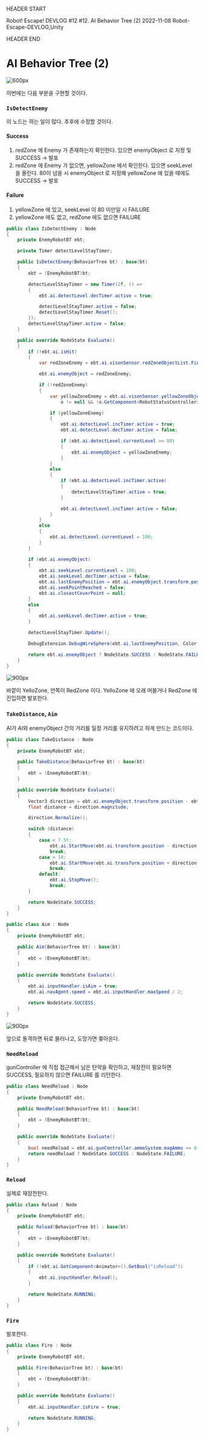 HEADER START

Robot! Escape! DEVLOG #12
#12. AI Behavior Tree (2)
2022-11-08
Robot-Escape-DEVLOG,Unity

HEADER END

# AI Behavior Tree (2)

![600px](https://velog.velcdn.com/images/lutca1320/post/a81dac09-2b44-44d9-a040-a951a0fb03cf/image.png)

이번에는 다음 부분을 구현할 것이다.

### `IsDetectEnemy`

이 노드는 하는 일이 많다. 추후에 수정할 것이다.

#### Success

1. redZone 에 Enemy 가 존재하는지 확인한다. 있으면 enemyObject 로 지정 및 SUCCESS -> 발포
2. redZone 에 Enemy 가 없으면, yellowZone 에서 확인한다. 있으면 seekLevel 을 올린다. 80이 넘을 시 enemyObject 로 지정해 yellowZone 에 있을 때에도 SUCCESS -> 발포

#### Failure

1. yellowZone 에 있고, seekLevel 이 80 미만일 시 FAILURE
2. yellowZone 에도 없고, redZone 에도 없으면 FAILURE

```csharp
public class IsDetectEnemy : Node
{
    private EnemyRobotBT ebt;

    private Timer detectLevelStayTimer;

    public IsDetectEnemy(BehaviorTree bt) : base(bt)
    {
        ebt = (EnemyRobotBT)bt;

        detectLevelStayTimer = new Timer(2f, () =>
        {
            ebt.ai.detectLevel.decTimer.active = true;

            detectLevelStayTimer.active = false;
            detectLevelStayTimer.Reset();
        });
        detectLevelStayTimer.active = false;
    }

    public override NodeState Evaluate()
    {
        if (!ebt.ai.isHit)
        {
            var redZoneEnemy = ebt.ai.visonSensor.redZoneObjectList.Find(o => o != null && !o.GetComponent<RobotStatusController>().isDeath && o.name == "Player");

            ebt.ai.enemyObject = redZoneEnemy;

            if (!redZoneEnemy)
            {
                var yellowZoneEnemy = ebt.ai.visonSensor.yellowZoneObjectList.Find(o =>
                    o != null && !o.GetComponent<RobotStatusController>().isDeath && o.name == "Player");

                if (yellowZoneEnemy)
                {
                    ebt.ai.detectLevel.incTimer.active = true;
                    ebt.ai.detectLevel.decTimer.active = false;

                    if (ebt.ai.detectLevel.currentLevel >= 80)
                    {
                        ebt.ai.enemyObject = yellowZoneEnemy;
                    }
                }
                else
                {
                    if (ebt.ai.detectLevel.incTimer.active)
                    {
                        detectLevelStayTimer.active = true;
                    }

                    ebt.ai.detectLevel.incTimer.active = false;
                }
            }
            else
            {
                ebt.ai.detectLevel.currentLevel = 100;
            }
        }

        if (ebt.ai.enemyObject)
        {
            ebt.ai.seekLevel.currentLevel = 100;
            ebt.ai.seekLevel.decTimer.active = false;
            ebt.ai.lastEnemyPosition = ebt.ai.enemyObject.transform.position;
            ebt.ai.seekPointReached = false;
            ebt.ai.closestCoverPoint = null;
        }
        else
        {
            ebt.ai.seekLevel.decTimer.active = true;
        }

        detectLevelStayTimer.Update();

        DebugExtension.DebugWireSphere(ebt.ai.lastEnemyPosition, Color.cyan, 0.5f);

        return ebt.ai.enemyObject ? NodeState.SUCCESS : NodeState.FAILURE;
    }
}
```

![900px](https://velog.velcdn.com/images/lutca1320/post/309438f5-ec92-42a7-8ce5-4aa584081945/image.gif)

바깥이 YelloZone, 안쪽이 RedZone 이다.
YelloZone 에 오래 머물거나 RedZone 에 진입하면 발포한다.

### `TakeDistance`, `Aim`

AI가 AI와 enemyObject 간의 거리를 일정 거리를 유지하려고 하게 만드는 코드이다.

```csharp
public class TakeDistance : Node
{
    private EnemyRobotBT ebt;

    public TakeDistance(BehaviorTree bt) : base(bt)
    {
        ebt = (EnemyRobotBT)bt;
    }

    public override NodeState Evaluate()
    {
        Vector3 direction = ebt.ai.enemyObject.transform.position - ebt.ai.transform.position;
        float distance = direction.magnitude;

        direction.Normalize();

        switch (distance)
        {
            case < 7.5f:
                ebt.ai.StartMove(ebt.ai.transform.position - direction * 5);
                break;
            case > 10:
                ebt.ai.StartMove(ebt.ai.transform.position + direction * 5);
                break;
            default:
                ebt.ai.StopMove();
                break;
        }

        return NodeState.SUCCESS;
    }
}
```

```csharp
public class Aim : Node
{
    private EnemyRobotBT ebt;

    public Aim(BehaviorTree bt) : base(bt)
    {
        ebt = (EnemyRobotBT)bt;
    }

    public override NodeState Evaluate()
    {
        ebt.ai.inputHandler.isAim = true;
        ebt.ai.navAgent.speed = ebt.ai.inputHandler.maxSpeed / 2;

        return NodeState.SUCCESS;
    }
}
```

![900px](https://velog.velcdn.com/images/lutca1320/post/92fc5d00-27e8-45b8-8b20-32945145d706/image.gif)

앞으로 돌격하면 뒤로 물러나고, 도망가면 쫒아온다.

### `NeedReload`

gunController 에 직접 접근해서 남은 탄약을 확인하고,
재장전이 필요하면 SUCCESS, 필요하지 않으면 FAILURE 를 리턴한다.

```csharp
public class NeedReload : Node
{
    private EnemyRobotBT ebt;

    public NeedReload(BehaviorTree bt) : base(bt)
    {
        ebt = (EnemyRobotBT)bt;
    }

    public override NodeState Evaluate()
    {
        bool needReload = ebt.ai.gunController.ammoSystem.magAmmo <= 0;
        return needReload ? NodeState.SUCCESS : NodeState.FAILURE;
    }
}
```

### `Reload`

실제로 재장전한다.

```csharp
public class Reload : Node
{
    private EnemyRobotBT ebt;

    public Reload(BehaviorTree bt) : base(bt)
    {
        ebt = (EnemyRobotBT)bt;
    }

    public override NodeState Evaluate()
    {
        if (!ebt.ai.GetComponent<Animator>().GetBool("isReload"))
        {
            ebt.ai.inputHandler.Reload();
        }

        return NodeState.RUNNING;
    }
}
```

### `Fire`

발포한다.

```csharp
public class Fire : Node
{
    private EnemyRobotBT ebt;

    public Fire(BehaviorTree bt) : base(bt)
    {
        ebt = (EnemyRobotBT)bt;
    }

    public override NodeState Evaluate()
    {
        ebt.ai.inputHandler.isFire = true;

        return NodeState.RUNNING;
    }
}
```

